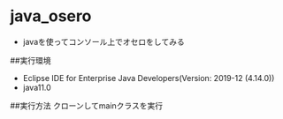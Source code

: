 # java_osero
- javaを使ってコンソール上でオセロをしてみる

##実行環境
- Eclipse IDE for Enterprise Java Developers(Version: 2019-12 (4.14.0))
- java11.0

##実行方法
クローンしてmainクラスを実行
